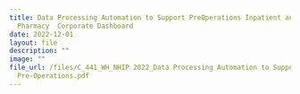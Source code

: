 ```yaml
---
title: Data Processing Automation to Support PreOperations Inpatient and
  Pharmacy  Corporate Dashboard
date: 2022-12-01
layout: file
description: ""
image: ""
file_url: /files/C_441_WH_NHIP 2022_Data Processing Automation to Support
  Pre-Operations.pdf
---
```

